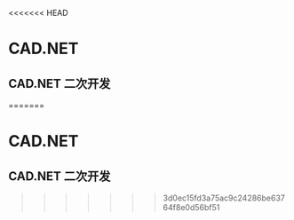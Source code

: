 <<<<<<< HEAD
# CAD.NET
## CAD.NET 二次开发
=======
# CAD.NET
## CAD.NET 二次开发
>>>>>>> 3d0ec15fd3a75ac9c24286be63764f8e0d56bf51
